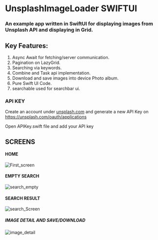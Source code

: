 # UnsplashImageLoader SWIFTUI
### An example app written in SwiftUI for displaying images from Unsplash API and displaying in Grid.

## Key Features: 
 1.  Async Await for fetching/server communication.
 2.  Pagination on LazyGrid.
 3.  Searching via keywords.
 4.  Combine and Task api implementation.
 5.  Download and save images into device Photo album.
 6.  Pure Swift UI Code.
 7.  searchable used for searchbar ui.



### API KEY
 Create an account under [unsplash.com](https://unsplash.com) and generate a new API Key on https://unsplash.com/oauth/applications
 
 Open APIKey.swift file and add your API key

## SCREENS

#### HOME
 ![First_screen](https://github.com/Gagan5278/UnsplashImageLoader/assets/2304583/d44239d2-bc55-4dbc-b6a0-b49beb92a5ae)

#### EMPTY SEARCH
![search_empty](https://github.com/Gagan5278/UnsplashImageLoader/assets/2304583/600ef83a-d97d-4f4a-9d75-84287d194a91)

#### SEARCH RESULT
![search_Screen](https://github.com/Gagan5278/UnsplashImageLoader/assets/2304583/cfb47ac4-4b54-4e3b-846f-7957b8bb9918)

##### IMAGE DETAIL AND SAVE/DOWNLOAD 
![image_detail](https://github.com/Gagan5278/UnsplashImageLoader/assets/2304583/7f1d95f6-27cc-4a53-9607-2044eaa59ede)

